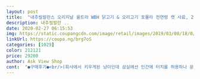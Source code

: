 ```yaml
---
layout: post 
title:  "내추럴발란스 오리지날 울트라 WBH 닭고기 & 오리고기 포뮬라 전연령 캣 사료, 2.04kg, 1개" 
description: 내추럴발란 ..
date: 2020-02-27 06:15:53 
img: https://static.coupangcdn.com/image/retail/images/2019/03/08/18/0/6e37fdba-384c-4514-8ec5-24a90579fb9b.JPG 
linkUrl: https://coupa.ng/brg7oS 
categories: [1029] 
color: 212121 
price: 29200 
author: Ask View Shop 
cont:  "●구매후기●<br/>(회사에서 키우게된 냥이인데 삼실에선 인간에 터치를 허용하나 문을 열고 나가면 잽싸게 도망가는... <br/>실컷 놀고는 문열어 달라고 삼실 앞에 앉아있음) 가을부터 털찌기 시작하더니 겨울엔 잠바가 땅에 쓰릴정도로 ( 털을 전 잠바라 부름ㅋ) 뚠뚠해져서 사료를 반달만에 비우길래 겨울엔 좀 덜 습해서 보관이 용이할줄 알고 대용량을 주문했는데 마지막 반통을 남기고 갑자기 소식을... <br/>결국 눅눅해져서 식사를 깨작깨작 하신다고 새거 주문해 달래서 뉴발 첨 주문했는데 잘드신답니당ㅋ 평소에 드시던대로 적정량을 드시는데 잠바 벗고 봄코트로 입으심ㅋ 뉴발을 급식한단 분들이 많아서 전부터 먹여보려다가 아직 정보에 미흡해서 인터넷에서 검색해서 하는데 몇년전에 성분땜에 말이 많았단 글을 보고 안시켰는데 리콜됐단 글을 읽고 주문했는데 솔직히, 정확한 정보가 아니라서 쪼금 걱정이되긴 하는데... <br/>요즘 냥이 키우시는 분들 많은데 정확한 정보와 수정이 바로바로 이루어지는 믿을 만한 사이트가 있었으면 좋겠어요.<br/> 멍뭉이랑 다르게 냥이들이 정말 까다로워서 긴가민가한 정보들이 많아서.<br/>.<br/>그리고 사료외엔 츄르,템테만 먹는 아이라 주가 사료이다보니 사료는 거의 제가 주문해서 솔직히 무섭ㅋ 안 맞아서 탈 날까봐용 무튼 후기보고 주문하니 후기 잘남겨주시면 감사하겠습니다.<br/><br/>고양이는 정말 신기해요~ 어떻게 몸매관리를 잘하는지 반냥이인데<br/>내츄럴발란스 사료종류가 많아서 다음번엔 다른것으로도 주문해서 급여해보려구요<br/>내츄럴발란스는 고소하고 담백한? 제기준 기름진 냄새아니구 고소한 냄새였어요<br/>너무너무 만족합니다ㅎㅎ<br/>두번째 구매네요:)<br/>로얄캐닌은 처음 개봉하면 냄새가 뭔가 상당히 기름진 느낌인데<br/>많이 먹는데 비해서 심각하게 살이 안찌고 얼굴만 동글동글 떠다녀서... <br/><br/>먹던 인도어가  품절이길래   전에 먹던 오리지널  주문했습니다.<br/>  울 양이는  내ㆍ발이  맞는듯  항상 맛동산이  예뻐요 .<br/>  날짜도  최근이라서 더 좋네요^^<br/>사료바이트도 적당했어요, 너무크면 한알을 먹어도 한참을 냠냠거리는 우리냥이 이번꺼는 크기가 알맞아서 쑥쑥 잘삼켰어요<br/>상품평도 참고하고 검색도 해보다가 내츄럴발란스가 눈에 들어왔고<br/>수의사 선생님께서두 앞전엔 덩치가 좀 작았는데 살도 적당하게 올랐구 건강해보인다셨어요<br/>요샌 적정체중 유지하려구 용량 딱 지켜서 간식까지 적정량으로 급여해주고 있어요<br/>용량도 작은거라 따로 사료담아두는 용기에 안옮기고 지퍼팩이 되어있어서 급여시마다 여닫고 썼어요<br/>원래도 간식,사료 종류 마다않고 많이.<br/>잘.<br/> 먹었는데 늘 그렇듯 잘먹구 보기좋게 살이 올라서 매일 보고살지만 볼때마다 뿌듯뿌듯<br/>이번엔 코로나땜에 제가 회사방문을 못해서 사료를 보진 못했어용<br/>이제야ㅠㅠ남의집 냥이들 덩치만해졌네요... <br/><br/>종종 신랑이 보내주는 사진으로 눈팅만 하네요<br/>좋다는거, 잘먹는거 뭘줘도 잘먹는데 비해서 갈비뼈가 보이고 좀 마른아이였어요<br/>처음급여해보았는데 아주아주 만족합니다<br/>" 
---
```

